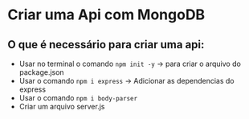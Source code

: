 # Criar uma Api com MongoDB

## O que é necessário para criar uma api:
* Usar no terminal o comando ``` npm init -y ``` -> para criar o arquivo do package.json
* Usar o comando ``` npm i express ``` -> Adicionar as dependencias do express
* Usar o comando ``` npm i body-parser ```
* Criar um arquivo server.js